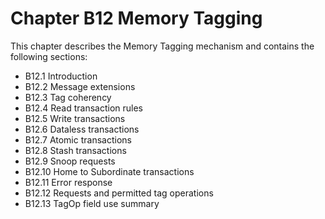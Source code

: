 # Chapter B12 Memory Tagging

This chapter describes the Memory Tagging mechanism and contains the following sections:

- B12.1 Introduction
- B12.2 Message extensions
- B12.3 Tag coherency
- B12.4 Read transaction rules
- B12.5 Write transactions
- B12.6 Dataless transactions
- B12.7 Atomic transactions
- B12.8 Stash transactions
- B12.9 Snoop requests
- B12.10 Home to Subordinate transactions
- B12.11 Error response
- B12.12 Requests and permitted tag operations
- B12.13 TagOp field use summary